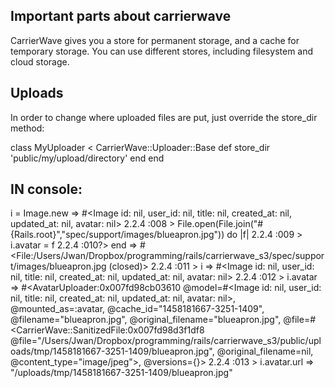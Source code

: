 ## Important parts about carrierwave


CarrierWave gives you a store for permanent storage, and a cache for temporary storage. You can use different stores, including filesystem and cloud storage.



## Uploads

In order to change where uploaded files are put, just override the store_dir method:

class MyUploader < CarrierWave::Uploader::Base
  def store_dir
    'public/my/upload/directory'
  end
end




## IN console:

i = Image.new
=> #<Image id: nil, user_id: nil, title: nil, created_at: nil, updated_at: nil, avatar: nil>
2.2.4 :008 > File.open(File.join("#{Rails.root}","spec/support/images/blueapron.jpg")) do |f|
2.2.4 :009 >     i.avatar = f
2.2.4 :010?>   end
=> #<File:/Users/Jwan/Dropbox/programming/rails/carrierwave_s3/spec/support/images/blueapron.jpg (closed)>
2.2.4 :011 > i
=> #<Image id: nil, user_id: nil, title: nil, created_at: nil, updated_at: nil, avatar: nil>
2.2.4 :012 > i.avatar
=> #<AvatarUploader:0x007fd98cb03610 @model=#<Image id: nil, user_id: nil, title: nil, created_at: nil, updated_at: nil, avatar: nil>, @mounted_as=:avatar, @cache_id="1458181667-3251-1409", @filename="blueapron.jpg", @original_filename="blueapron.jpg", @file=#<CarrierWave::SanitizedFile:0x007fd98d3f1df8 @file="/Users/Jwan/Dropbox/programming/rails/carrierwave_s3/public/uploads/tmp/1458181667-3251-1409/blueapron.jpg", @original_filename=nil, @content_type="image/jpeg">, @versions={}>
2.2.4 :013 > i.avatar.url
=> "/uploads/tmp/1458181667-3251-1409/blueapron.jpg"
